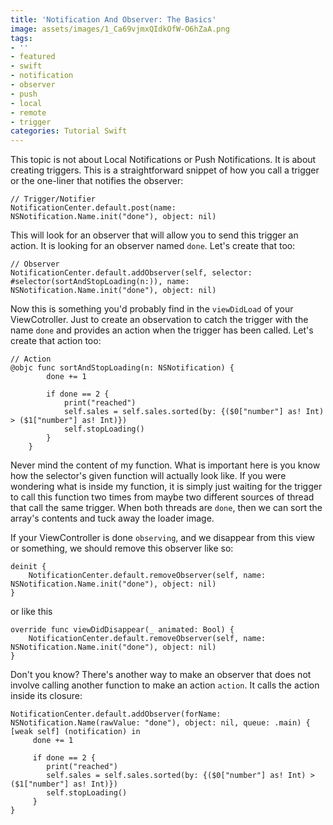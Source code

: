 ```yaml
---
title: 'Notification And Observer: The Basics'
image: assets/images/1_Ca69vjmxQIdkOfW-O6hZaA.png
tags:
- ''
- featured
- swift
- notification
- observer
- push
- local
- remote
- trigger
categories: Tutorial Swift
---
```


This topic is not about Local Notifications or Push Notifications. It is about creating triggers. This is a straightforward snippet of how you call a trigger or the one-liner that notifies the observer:

```
// Trigger/Notifier
NotificationCenter.default.post(name: NSNotification.Name.init("done"), object: nil)
```

This will look for an observer that will allow you to send this trigger an action. It is looking for an observer named `done`. Let's create that too:

```
// Observer
NotificationCenter.default.addObserver(self, selector: #selector(sortAndStopLoading(n:)), name: NSNotification.Name.init("done"), object: nil)
```

Now this is something you'd probably find in the `viewDidLoad` of your ViewCotroller. Just to create an observation to catch the trigger with the name `done` and provides an action when the trigger has been called. Let's create that action too:

```
// Action
@objc func sortAndStopLoading(n: NSNotification) {
        done += 1
        
        if done == 2 {
            print("reached")
            self.sales = self.sales.sorted(by: {($0["number"] as! Int) > ($1["number"] as! Int)})
            self.stopLoading()
        }
    }
```

Never mind the content of my function. What is important here is you know how the selector's given function will actually look like. If you were wondering what is inside my function, it is simply just waiting for the trigger to call this function two times from maybe two different sources of thread that call the same trigger. When both threads are `done`, then we can sort the array's contents and tuck away the loader image.

If your ViewController is done `observing`, and we disappear from this view or something, we should remove this observer like so:

```
deinit {
    NotificationCenter.default.removeObserver(self, name: NSNotification.Name.init("done"), object: nil)
}
```

or like this 

```
override func viewDidDisappear(_ animated: Bool) {
    NotificationCenter.default.removeObserver(self, name: NSNotification.Name.init("done"), object: nil)
}
```

Don't you know? There's another way to make an observer that does not involve calling another function to make an action `action`. It calls the action inside its closure:

```
NotificationCenter.default.addObserver(forName: NSNotification.Name(rawValue: "done"), object: nil, queue: .main) { [weak self] (notification) in
     done += 1
        
     if done == 2 {
        print("reached")
        self.sales = self.sales.sorted(by: {($0["number"] as! Int) > ($1["number"] as! Int)})
        self.stopLoading()
     }
}
```
